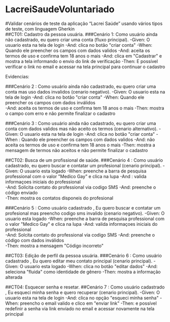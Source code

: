 # LacreiSaudeVoluntariado

#Validar cenários de teste da aplicação “Lacrei Saúde” usando vários tipos de teste, com linguagem Gherkin  
##CT01: Cadastro da pessoa usuária. 
###Cenário 1: Como usuário ainda não cadastrado, eu quero criar uma conta (fluxo principal). 
-Given: O usuario esta na tela de login 
-And: clica no botão "criar conta" 
-When: Quando ele preencher os campos com dados validos 
-And: aceita os termos de uso e confirma tem 18 anos o mais 
-And: clica em "Cadastrar" e mostra a tela informando o envio do link de verificação 
-Then: E possível verificar o link no email e acessar na tela principal para continuar o cadastro 

Evidencias:  

###Cenário 2 : Como usuário ainda não cadastrado, eu quero criar uma conta mas uso dados invalidos (cenario negativo). 
-Given: O usuario esta na tela de login 
-And: clica no botão "criar conta" 
-When: Quando ele preencher os campos com dados inválidos  
-And: aceita os termos de uso e confirma tem 18 anos o mais 
-Then: mostra o campo com erro e não permite finalizar o cadastro 

###Cenário 3 : Como usuário ainda não cadastrado, eu quero criar uma conta com dados validos mas não aceito os termos (cenario alternativo). 
-Given: O usuario esta na tela de login 
-And: clica no botão "criar conta" 
-When : Quando ele preencher os campos com dados validos 
-And: não aceita os termos de uso e confirma tem 18 anos o mais 
-Then: mostra a mensagem de termos não aceitos e não permite finalizar o cadastro 

##CT02: Busca de um profissional de saúde. 
###Cenário 4 : Como usuário cadastrado, eu quero buscar e contatar um profesional (cenario principal). 
-Given: O usuario esta logado 
-When: preenche a barra de pesquisa professional com o valor "Medico Gay" e clica na lupa 
-And : valida informaçoes iniciais do professional  
-And: Solicita contato do professional via codigo SMS 
-And: preenche o código enviado  
-Then: mostra os contatos disponeis do profesional 

###Cenário 5 : Como usuário cadastrado , Eu quero buscar e contatar um profesional mas preencho codigo sms invalido (cenario negativo). 
-Given: O usuario esta logado 
-When: preenche a barra de pesquisa professional com o valor "Medico Gay" e clica na lupa 
-And: valida informaçoes iniciais do professional  
-And: Solcita contato do professional via codigo SMS 
-And: preenche o código com dados inválidos  
-Then: mostra a mensagem "Código incorreto" 

##CT03: Edição de perfil da pessoa usuária. 
###Cenário 6 : Como usuário cadastrado , Eu quero editar meu contato principal (cenario principal). 
-Given: O usuario esta logado 
-When: clica no botão "editar dados" 
-And: seleciona "fluida" como identidade de gênero 
-Then: mostra a informação alterada 

##CT04: Esquecer senha e resetar. 
##Cenário 7 : Como usuário cadastrado , Eu esqueci minha senha e quero recuperar (cenario principal). 
-Given: O usuario esta na tela de login 
-And: clica no opção "esqueci minha senha" 
-When: preencho o email valido e clico em "enviar link" 
-Then: e possível redefinir a senha via link enviado no email e acessar novamente na tela principal 